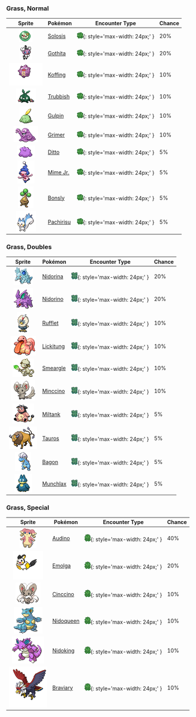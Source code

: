 

### Grass, Normal

| Sprite | Pokémon | Encounter Type | Chance |
| :---: | --- | :---: | --- |
| ![solosis](../assets/sprites/solosis/front.gif) | [Solosis](../pokemon/solosis.md/) | ![Grass, Normal](../assets/encounter_types/grass_normal.png){: style='max-width: 24px;' } | 20% |
| ![gothita](../assets/sprites/gothita/front.gif) | [Gothita](../pokemon/gothita.md/) | ![Grass, Normal](../assets/encounter_types/grass_normal.png){: style='max-width: 24px;' } | 20% |
| ![koffing](../assets/sprites/koffing/front.gif) | [Koffing](../pokemon/koffing.md/) | ![Grass, Normal](../assets/encounter_types/grass_normal.png){: style='max-width: 24px;' } | 10% |
| ![trubbish](../assets/sprites/trubbish/front.gif) | [Trubbish](../pokemon/trubbish.md/) | ![Grass, Normal](../assets/encounter_types/grass_normal.png){: style='max-width: 24px;' } | 10% |
| ![gulpin](../assets/sprites/gulpin/front.gif) | [Gulpin](../pokemon/gulpin.md/) | ![Grass, Normal](../assets/encounter_types/grass_normal.png){: style='max-width: 24px;' } | 10% |
| ![grimer](../assets/sprites/grimer/front.gif) | [Grimer](../pokemon/grimer.md/) | ![Grass, Normal](../assets/encounter_types/grass_normal.png){: style='max-width: 24px;' } | 10% |
| ![ditto](../assets/sprites/ditto/front.gif) | [Ditto](../pokemon/ditto.md/) | ![Grass, Normal](../assets/encounter_types/grass_normal.png){: style='max-width: 24px;' } | 5% |
| ![mime-jr](../assets/sprites/mime-jr/front.gif) | [Mime Jr.](../pokemon/mime-jr.md/) | ![Grass, Normal](../assets/encounter_types/grass_normal.png){: style='max-width: 24px;' } | 5% |
| ![bonsly](../assets/sprites/bonsly/front.gif) | [Bonsly](../pokemon/bonsly.md/) | ![Grass, Normal](../assets/encounter_types/grass_normal.png){: style='max-width: 24px;' } | 5% |
| ![pachirisu](../assets/sprites/pachirisu/front.gif) | [Pachirisu](../pokemon/pachirisu.md/) | ![Grass, Normal](../assets/encounter_types/grass_normal.png){: style='max-width: 24px;' } | 5%

### Grass, Doubles

| Sprite | Pokémon | Encounter Type | Chance |
| :---: | --- | :---: | --- |
| ![nidorina](../assets/sprites/nidorina/front.gif) | [Nidorina](../pokemon/nidorina.md/) | ![Grass, Doubles](../assets/encounter_types/grass_doubles.png){: style='max-width: 24px;' } | 20% |
| ![nidorino](../assets/sprites/nidorino/front.gif) | [Nidorino](../pokemon/nidorino.md/) | ![Grass, Doubles](../assets/encounter_types/grass_doubles.png){: style='max-width: 24px;' } | 20% |
| ![rufflet](../assets/sprites/rufflet/front.gif) | [Rufflet](../pokemon/rufflet.md/) | ![Grass, Doubles](../assets/encounter_types/grass_doubles.png){: style='max-width: 24px;' } | 10% |
| ![lickitung](../assets/sprites/lickitung/front.gif) | [Lickitung](../pokemon/lickitung.md/) | ![Grass, Doubles](../assets/encounter_types/grass_doubles.png){: style='max-width: 24px;' } | 10% |
| ![smeargle](../assets/sprites/smeargle/front.gif) | [Smeargle](../pokemon/smeargle.md/) | ![Grass, Doubles](../assets/encounter_types/grass_doubles.png){: style='max-width: 24px;' } | 10% |
| ![minccino](../assets/sprites/minccino/front.gif) | [Minccino](../pokemon/minccino.md/) | ![Grass, Doubles](../assets/encounter_types/grass_doubles.png){: style='max-width: 24px;' } | 10% |
| ![miltank](../assets/sprites/miltank/front.gif) | [Miltank](../pokemon/miltank.md/) | ![Grass, Doubles](../assets/encounter_types/grass_doubles.png){: style='max-width: 24px;' } | 5% |
| ![tauros](../assets/sprites/tauros/front.gif) | [Tauros](../pokemon/tauros.md/) | ![Grass, Doubles](../assets/encounter_types/grass_doubles.png){: style='max-width: 24px;' } | 5% |
| ![bagon](../assets/sprites/bagon/front.gif) | [Bagon](../pokemon/bagon.md/) | ![Grass, Doubles](../assets/encounter_types/grass_doubles.png){: style='max-width: 24px;' } | 5% |
| ![munchlax](../assets/sprites/munchlax/front.gif) | [Munchlax](../pokemon/munchlax.md/) | ![Grass, Doubles](../assets/encounter_types/grass_doubles.png){: style='max-width: 24px;' } | 5%

### Grass, Special

| Sprite | Pokémon | Encounter Type | Chance |
| :---: | --- | :---: | --- |
| ![audino](../assets/sprites/audino/front.gif) | [Audino](../pokemon/audino.md/) | ![Grass, Special](../assets/encounter_types/grass_special.png){: style='max-width: 24px;' } | 40% |
| ![emolga](../assets/sprites/emolga/front.gif) | [Emolga](../pokemon/emolga.md/) | ![Grass, Special](../assets/encounter_types/grass_special.png){: style='max-width: 24px;' } | 20% |
| ![cinccino](../assets/sprites/cinccino/front.gif) | [Cinccino](../pokemon/cinccino.md/) | ![Grass, Special](../assets/encounter_types/grass_special.png){: style='max-width: 24px;' } | 10% |
| ![nidoqueen](../assets/sprites/nidoqueen/front.gif) | [Nidoqueen](../pokemon/nidoqueen.md/) | ![Grass, Special](../assets/encounter_types/grass_special.png){: style='max-width: 24px;' } | 10% |
| ![nidoking](../assets/sprites/nidoking/front.gif) | [Nidoking](../pokemon/nidoking.md/) | ![Grass, Special](../assets/encounter_types/grass_special.png){: style='max-width: 24px;' } | 10% |
| ![braviary](../assets/sprites/braviary/front.gif) | [Braviary](../pokemon/braviary.md/) | ![Grass, Special](../assets/encounter_types/grass_special.png){: style='max-width: 24px;' } | 10% |
